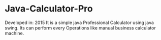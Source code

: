 # Java-Calculator-Pro
Developed in: 2015
It is a simple java Professional Calculator using java swing. Its can perform every Operations like manual business calculator machine.

